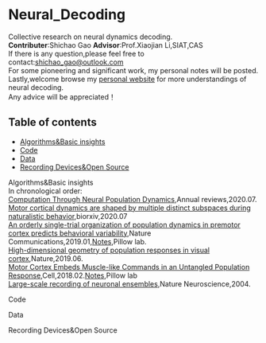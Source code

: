 # Neural_Decoding
Collective research on neural dynamics decoding. <br>
**Contributer**:Shichao Gao **Advisor**:Prof.Xiaojian Li,SIAT,CAS <br>
If there is any question,please feel free to contact:shichao_gao@outlook.com <br>
For some pioneering and significant work, my personal notes will be posted. <br>
Lastly,welcome browse my [personal website](https://www.edwingsc.com/) for more understandings of neural decoding.<br>
Any advice will be appreciated！

## Table of contents

- [Algorithms&Basic insights](#jump_1)
- [Code](#jump_2)
- [Data](#jump_3)
- [Recording Devices&Open Source](#jump_4)

<span id='jump_1'>Algorithms&Basic insights</span><br>
In chronological order:<br>
[Computation Through Neural Population Dynamics](https://www.annualreviews.org/doi/pdf/10.1146/annurev-neuro-092619-094115),Annual reviews,2020.07.<br>
[Motor cortical dynamics are shaped by multiple distinct subspaces during naturalistic behavior](https://www.biorxiv.org/content/10.1101/2020.07.30.228767v1),biorxiv,2020.07<br>
[An orderly single-trial organization of population dynamics in premotor cortex predicts behavioral variability](https://www.nature.com/articles/s41467-018-08141-6),Nature Communications,2019.01,[Notes](https://pillowlab.wordpress.com/2018/10/16/an-orderly-single-trial-organization-of-population-dynamics-in-premotor-cortex-predicts-behavioral-variability/),Pillow lab.<br>
[High-dimensional geometry of population responses in visual cortex](https://www.nature.com/articles/s41586-019-1346-5),Nature,2019.06.<br>
[Motor Cortex Embeds Muscle-like Commands in an Untangled Population Response](https://www.cell.com/neuron/fulltext/S0896-6273(18)30007-2),Cell,2018.02.[Notes](https://pillowlab.wordpress.com/2018/02/25/motor-cortex-embeds-muscle-like-commands-in-an-untangled-population-response/),Pillow lab<br>
[Large-scale recording of neuronal ensembles](https://www.nature.com/articles/nn1233),Nature Neuroscience,2004.<br>

<span id='jump_2'>Code</span>


<span id='jump_3'>Data</span>

<span id='jump_4'>Recording Devices&Open Source</span>
